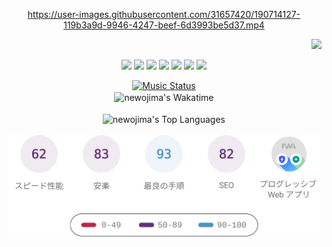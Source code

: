 <!-- START: HERO IMAGE GIF ////////// ////////// ////////// -->
<!-- <img src="@/../assets/img/gaming/ghost-of-tsushima.gif" width="100%"  alt="nellyXinwei's Hero Gif Image"/> -->
<!-- END: HERO IMAGE GIF ////////// ////////// ////////// -->

<div align="center" >  
  
<!-- START:ワンピース 第1015話「ルフィはRED ROCを使う」 -->
https://user-images.githubusercontent.com/31657420/190714127-119b3a9d-9946-4247-beef-6d3993be5d37.mp4
<!-- END:ワンピース 第1015話「ルフィはRED ROCを使う」 -->

<!-- START:VISITOR COUNTER -->
<div width="100%" align="right">

![](https://komarev.com/ghpvc/?username=nellyXinwei&label=*&color=grey&style=flat-square)
</div>
<!-- END:VISITOR COUNTER -->

<!-- START: PROGRAMMING LANGUAGES -->
<img src="https://img.shields.io/badge/javascript%20-%23F6BA00.svg?&style=for-the-badge&logo=javascript&logoColor=%23323330"/> <img src="https://img.shields.io/badge/python%20-%23FF8820.svg?&style=for-the-badge&logo=python&logoColor=white"/> <img src="https://img.shields.io/badge/dart%20-%23FF5301.svg?&style=for-the-badge&logo=dart&logoColor=white"/> <img src="https://img.shields.io/badge/php%20-%23EA0C5F.svg?&style=for-the-badge&logo=php&logoColor=white"/> <img src="https://img.shields.io/badge/ruby%20-%23C0007A.svg?&style=for-the-badge&logo=ruby&logoColor=white"/> <img src="https://img.shields.io/badge/java%20-%2382008F.svg?&style=for-the-badge&logo=starbucks&logoColor=white"/> <img src="https://img.shields.io/badge/c%20-%23002296.svg?&style=for-the-badge&logo=c&logoColor=white"/>  
<!-- END: PROGRAMMING LANGUAGES -->

<!-- START: MUSIC STATUS -->
  <a href="https://nellyxinwei-spotify-readme-stats-2.vercel.app/api/now-playing?open">
  <img src="https://nellyxinwei-spotify-readme-stats-2.vercel.app/api/now-playing" alt="Music Status">
  </a>
<!-- END: MUSIC STATUS -->

<!-- START: GITHUB STATUS -->
<br>

<img align="center" width="500px" src="https://github-readme-stats.vercel.app/api/wakatime?username=newojima&layout=compact&langs_count=10&hide_title=true&hide_border=true&text_color=fff&bg_color=82008F,333399,333399,833ab4,c13584,c13584&hide=other,css,html,bash,xml,git%20config,makefile,properties,markdown,text" alt="newojima's Wakatime"/>

<br>
<br>

  <img align="center" width="500px"  src="https://github-readme-stats.vercel.app/api/top-langs?username=newojima&layout=compact&text_color=fff&icon_color=fff&hide_border=true&hide_title=true&include_all_commits=true&langs_count=10&hide=c%23,powershell,shaderlab,hlsl,jupyter%20notebook,python,html,css,shell&bg_color=833ab4,833ab4,c13584,f77737,f77737" alt="newojima's Top Languages"/>

<br>
<br>


  <img align="center" width="500px" src="@/../assets/img/page-insights.svg" alt="nellyXinwei's Page Insights"/>
</div>
<!-- END: GITHUB STATUS -->
